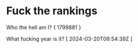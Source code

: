 # Fuck the rankings

Who the hell am I?
{ 1799881 }

What fucking year is it?
[ 2024-03-20T08:54:39Z ]
